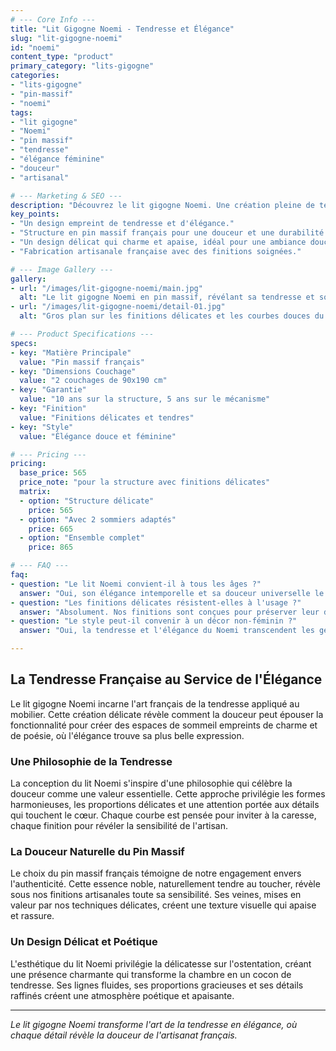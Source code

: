 ```yaml
---
# --- Core Info ---
title: "Lit Gigogne Noemi - Tendresse et Élégance"
slug: "lit-gigogne-noemi"
id: "noemi"
content_type: "product"
primary_category: "lits-gigogne"
categories:
- "lits-gigogne"
- "pin-massif"
- "noemi"
tags:
- "lit gigogne"
- "Noemi"
- "pin massif"
- "tendresse"
- "élégance féminine"
- "douceur"
- "artisanal"

# --- Marketing & SEO ---
description: "Découvrez le lit gigogne Noemi. Une création pleine de tendresse et d'élégance féminine, en pin massif noble, pour des chambres pleines de charme."
key_points:
- "Un design empreint de tendresse et d'élégance."
- "Structure en pin massif français pour une douceur et une durabilité authentiques."
- "Un design délicat qui charme et apaise, idéal pour une ambiance douce."
- "Fabrication artisanale française avec des finitions soignées."

# --- Image Gallery ---
gallery:
- url: "/images/lit-gigogne-noemi/main.jpg"
  alt: "Le lit gigogne Noemi en pin massif, révélant sa tendresse et son élégance dans une chambre."
- url: "/images/lit-gigogne-noemi/detail-01.jpg"
  alt: "Gros plan sur les finitions délicates et les courbes douces du lit Noemi."

# --- Product Specifications ---
specs:
- key: "Matière Principale"
  value: "Pin massif français"
- key: "Dimensions Couchage"
  value: "2 couchages de 90x190 cm"
- key: "Garantie"
  value: "10 ans sur la structure, 5 ans sur le mécanisme"
- key: "Finition"
  value: "Finitions délicates et tendres"
- key: "Style"
  value: "Élégance douce et féminine"

# --- Pricing ---
pricing:
  base_price: 565
  price_note: "pour la structure avec finitions délicates"
  matrix:
  - option: "Structure délicate"
    price: 565
  - option: "Avec 2 sommiers adaptés"
    price: 665
  - option: "Ensemble complet"
    price: 865

# --- FAQ ---
faq:
- question: "Le lit Noemi convient-il à tous les âges ?"
  answer: "Oui, son élégance intemporelle et sa douceur universelle le rendent adapté aussi bien à une chambre d'enfant qu'à une chambre d'amis raffinée."
- question: "Les finitions délicates résistent-elles à l'usage ?"
  answer: "Absolument. Nos finitions sont conçues pour préserver leur douceur et leur beauté tout en résistant à l'usure d'un usage quotidien."
- question: "Le style peut-il convenir à un décor non-féminin ?"
  answer: "Oui, la tendresse et l'élégance du Noemi transcendent les genres. Avec des textiles et des couleurs neutres, il s'intègre parfaitement dans tout type d'intérieur en quête de douceur."

---
```


## La Tendresse Française au Service de l'Élégance

Le lit gigogne Noemi incarne l'art français de la tendresse appliqué au mobilier. Cette création délicate révèle comment la douceur peut épouser la fonctionnalité pour créer des espaces de sommeil empreints de charme et de poésie, où l'élégance trouve sa plus belle expression.

### Une Philosophie de la Tendresse

La conception du lit Noemi s'inspire d'une philosophie qui célèbre la douceur comme une valeur essentielle. Cette approche privilégie les formes harmonieuses, les proportions délicates et une attention portée aux détails qui touchent le cœur. Chaque courbe est pensée pour inviter à la caresse, chaque finition pour révéler la sensibilité de l'artisan.

### La Douceur Naturelle du Pin Massif

Le choix du pin massif français témoigne de notre engagement envers l'authenticité. Cette essence noble, naturellement tendre au toucher, révèle sous nos finitions artisanales toute sa sensibilité. Ses veines, mises en valeur par nos techniques délicates, créent une texture visuelle qui apaise et rassure.

### Un Design Délicat et Poétique

L'esthétique du lit Noemi privilégie la délicatesse sur l'ostentation, créant une présence charmante qui transforme la chambre en un cocon de tendresse. Ses lignes fluides, ses proportions gracieuses et ses détails raffinés créent une atmosphère poétique et apaisante.


---
_Le lit gigogne Noemi transforme l'art de la tendresse en élégance, où chaque détail révèle la douceur de l'artisanat français._